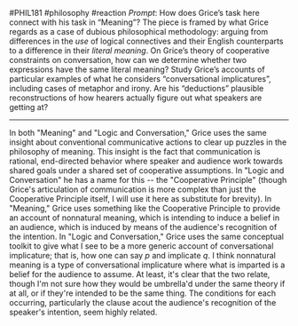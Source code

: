 #PHIL181 #philosophy #reaction
*Prompt*: How does Grice’s task here connect with his task in “Meaning”? The piece is framed by what Grice regards as a case of dubious philosophical methodology: arguing from differences in the _use_ of logical connectives and their English counterparts to a difference in their _literal meaning_. On Grice’s theory of cooperative constraints on conversation, how can we determine whether two expressions have the same literal meaning? Study Grice’s accounts of particular examples of what he considers “conversational implicatures”, including cases of metaphor and irony. Are his “deductions” plausible reconstructions of how hearers actually figure out what speakers are getting at?
___
In both "Meaning" and "Logic and Conversation," Grice uses the same insight about conventional communicative actions to clear up puzzles in the philosophy of meaning. This insight is the fact that communication is rational, end-directed behavior where speaker and audience work towards shared goals under a shared set of cooperative assumptions. In "Logic and Conversation" he has a name for this -- the "Cooperative Principle" (though Grice's articulation of communication is more complex than just the Cooperative Principle itself, I will use it here as substitute for brevity). In "Meaning," Grice uses something like the Cooperative Principle to provide an account of nonnatural meaning, which is intending to induce a belief in an audience, which is induced by means of the audience's recognition of the intention. In "Logic and Conversation," Grice uses the same conceptual toolkit to give what I see to be a more generic account of conversational implicature; that is, how one can say *p* and implicate *q*. I think nonnatural meaning is a type of conversational implicature where what is imparted is a belief for the audience to assume. At least, it's clear that the two relate, though I'm not sure how they would be umbrella'd under the same theory if at all, or if they're intended to be the same thing. The conditions for each occurring, particularly the clause acout the audience's recognition of the speaker's intention, seem highly related.